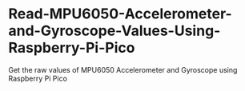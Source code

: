 # Read-MPU6050-Accelerometer-and-Gyroscope-Values-Using-Raspberry-Pi-Pico
Get the raw values of MPU6050 Accelerometer and Gyroscope using Raspberry Pi Pico
